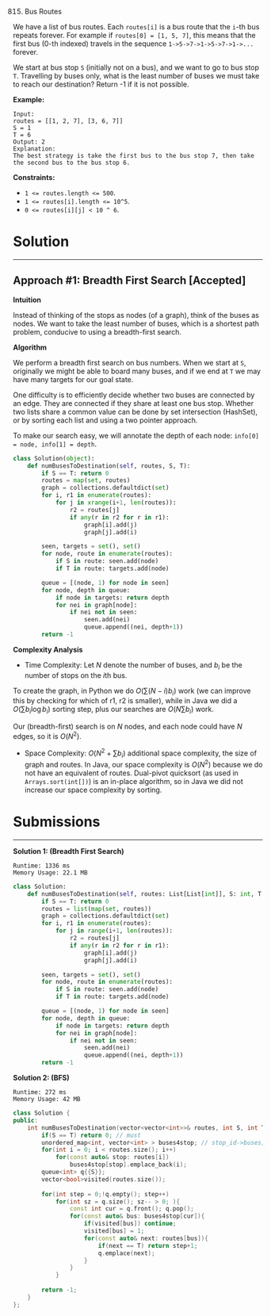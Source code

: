 815. Bus Routes

We have a list of bus routes. Each `routes[i]` is a bus route that the `i`-th bus repeats forever. For example if `routes[0] = [1, 5, 7]`, this means that the first bus (0-th indexed) travels in the sequence `1->5->7->1->5->7->1->...` forever.

We start at bus stop `S` (initially not on a bus), and we want to go to bus stop `T`. Travelling by buses only, what is the least number of buses we must take to reach our destination? Return -1 if it is not possible.

**Example:**
```
Input: 
routes = [[1, 2, 7], [3, 6, 7]]
S = 1
T = 6
Output: 2
Explanation: 
The best strategy is take the first bus to the bus stop 7, then take the second bus to the bus stop 6.
```

**Constraints:**

* `1 <= routes.length <= 500`.
* `1 <= routes[i].length <= 10^5`.
* `0 <= routes[i][j] < 10 ^ 6`.

# Solution
---
## Approach #1: Breadth First Search [Accepted]
**Intuition**

Instead of thinking of the stops as nodes (of a graph), think of the buses as nodes. We want to take the least number of buses, which is a shortest path problem, conducive to using a breadth-first search.

**Algorithm**

We perform a breadth first search on bus numbers. When we start at `S`, originally we might be able to board many buses, and if we end at `T` we may have many targets for our goal state.

One difficulty is to efficiently decide whether two buses are connected by an edge. They are connected if they share at least one bus stop. Whether two lists share a common value can be done by set intersection (HashSet), or by sorting each list and using a two pointer approach.

To make our search easy, we will annotate the depth of each node: `info[0] = node, info[1] = depth`.

```python
class Solution(object):
    def numBusesToDestination(self, routes, S, T):
        if S == T: return 0
        routes = map(set, routes)
        graph = collections.defaultdict(set)
        for i, r1 in enumerate(routes):
            for j in xrange(i+1, len(routes)):
                r2 = routes[j]
                if any(r in r2 for r in r1):
                    graph[i].add(j)
                    graph[j].add(i)

        seen, targets = set(), set()
        for node, route in enumerate(routes):
            if S in route: seen.add(node)
            if T in route: targets.add(node)

        queue = [(node, 1) for node in seen]
        for node, depth in queue:
            if node in targets: return depth
            for nei in graph[node]:
                if nei not in seen:
                    seen.add(nei)
                    queue.append((nei, depth+1))
        return -1
```

**Complexity Analysis**

* Time Complexity: Let $N$ denote the number of buses, and $b_i$ be the number of stops on the $i$th bus.

To create the graph, in Python we do $O(\sum (N - i) b_i)$ work (we can improve this by checking for which of r1, r2 is smaller), while in Java we did a $O(\sum b_i \log b_i)$ sorting step, plus our searches are $O(N \sum b_i)$ work.

Our (breadth-first) search is on $N$ nodes, and each node could have $N$ edges, so it is $O(N^2)$.

* Space Complexity: $O(N^2 + \sum b_i)$ additional space complexity, the size of graph and routes. In Java, our space complexity is $O(N^2)$ because we do not have an equivalent of routes. Dual-pivot quicksort (as used in `Arrays.sort(int[])`) is an in-place algorithm, so in Java we did not increase our space complexity by sorting.

# Submissions
---
**Solution 1: (Breadth First Search)**
```
Runtime: 1336 ms
Memory Usage: 22.1 MB
```
```python
class Solution:
    def numBusesToDestination(self, routes: List[List[int]], S: int, T: int) -> int:
        if S == T: return 0
        routes = list(map(set, routes))
        graph = collections.defaultdict(set)
        for i, r1 in enumerate(routes):
            for j in range(i+1, len(routes)):
                r2 = routes[j]
                if any(r in r2 for r in r1):
                    graph[i].add(j)
                    graph[j].add(i)

        seen, targets = set(), set()
        for node, route in enumerate(routes):
            if S in route: seen.add(node)
            if T in route: targets.add(node)

        queue = [(node, 1) for node in seen]
        for node, depth in queue:
            if node in targets: return depth
            for nei in graph[node]:
                if nei not in seen:
                    seen.add(nei)
                    queue.append((nei, depth+1))
        return -1
```

**Solution 2: (BFS)**
```
Runtime: 272 ms
Memory Usage: 42 MB
```
```c++
class Solution {
public:
    int numBusesToDestination(vector<vector<int>>& routes, int S, int T) {
        if(S == T) return 0; // must
        unordered_map<int, vector<int> > buses4stop; // stop_id->buses; key/stop_id is sparse
        for(int i = 0; i < routes.size(); i++)
            for(const auto& stop: routes[i])
                buses4stop[stop].emplace_back(i);
        queue<int> q{{S}};        
        vector<bool>visited(routes.size());        
                 
        for(int step = 0;!q.empty(); step++)
            for(int sz = q.size(); sz-- > 0; ){
                const int cur = q.front(); q.pop();                                
                for(const auto& bus: buses4stop[cur]){
                    if(visited[bus]) continue;
                    visited[bus] = 1;
                    for(const auto& next: routes[bus]){                       
                        if(next == T) return step+1;                
                        q.emplace(next);               
                    }
                }
            }            
        
        return -1;
    }
};
```